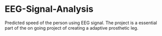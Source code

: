 # EEG-Signal-Analysis
Predicted speed of the person using EEG signal. The project is a essential part of the on going project of creating a adaptive prosthetic leg.
